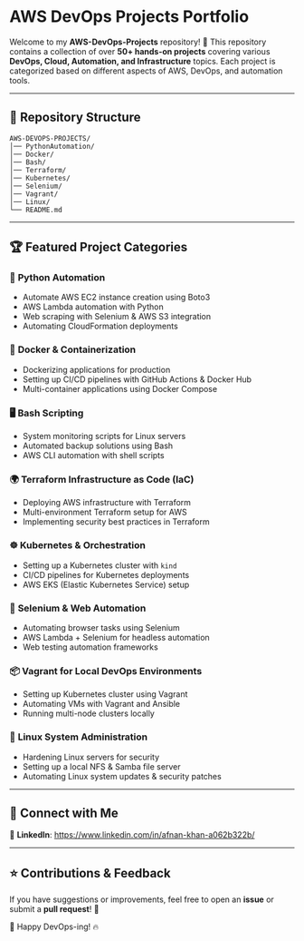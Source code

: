 
# AWS DevOps Projects Portfolio

Welcome to my **AWS-DevOps-Projects** repository! 🚀 This repository contains a collection of over **50+ hands-on projects** covering various **DevOps, Cloud, Automation, and Infrastructure** topics. Each project is categorized based on different aspects of AWS, DevOps, and automation tools.

---
## 📌 Repository Structure
```
AWS-DEVOPS-PROJECTS/
│── PythonAutomation/
│── Docker/
│── Bash/
│── Terraform/
│── Kubernetes/
│── Selenium/
│── Vagrant/
│── Linux/
└── README.md
```
---

## 🏆 Featured Project Categories

### 🚀 **Python Automation**
- Automate AWS EC2 instance creation using Boto3
- AWS Lambda automation with Python
- Web scraping with Selenium & AWS S3 integration
- Automating CloudFormation deployments

### 🐳 **Docker & Containerization**
- Dockerizing applications for production
- Setting up CI/CD pipelines with GitHub Actions & Docker Hub
- Multi-container applications using Docker Compose

### 🖥️ **Bash Scripting**
- System monitoring scripts for Linux servers
- Automated backup solutions using Bash
- AWS CLI automation with shell scripts

### 🌍 **Terraform Infrastructure as Code (IaC)**
- Deploying AWS infrastructure with Terraform
- Multi-environment Terraform setup for AWS
- Implementing security best practices in Terraform

### ☸ **Kubernetes & Orchestration**
- Setting up a Kubernetes cluster with `kind`
- CI/CD pipelines for Kubernetes deployments
- AWS EKS (Elastic Kubernetes Service) setup

### 🧪 **Selenium & Web Automation**
- Automating browser tasks using Selenium
- AWS Lambda + Selenium for headless automation
- Web testing automation frameworks

### 📦 **Vagrant for Local DevOps Environments**
- Setting up Kubernetes cluster using Vagrant
- Automating VMs with Vagrant and Ansible
- Running multi-node clusters locally

### 🐧 **Linux System Administration**
- Hardening Linux servers for security
- Setting up a local NFS & Samba file server
- Automating Linux system updates & security patches

---
## 🔗 Connect with Me
📌 **LinkedIn**: https://www.linkedin.com/in/afnan-khan-a062b322b/


---
## ⭐ Contributions & Feedback
If you have suggestions or improvements, feel free to open an **issue** or submit a **pull request**! 🎉

🚀 Happy DevOps-ing! 🔥
